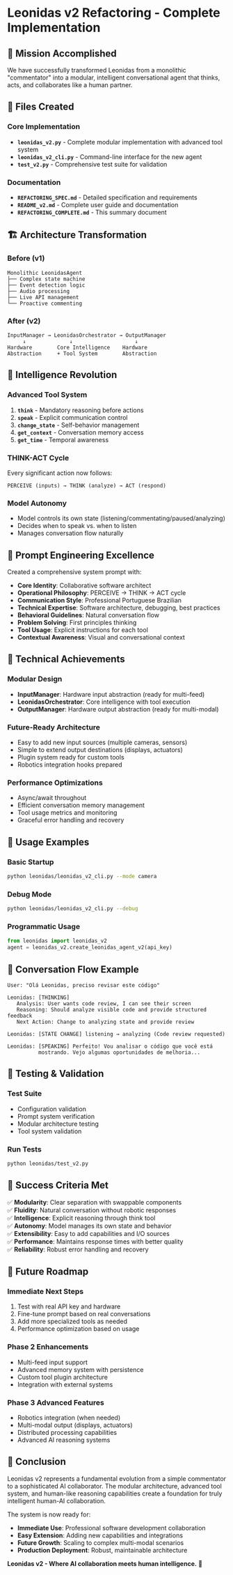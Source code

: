 # Leonidas v2 Refactoring - Complete Implementation

## 🎯 Mission Accomplished

We have successfully transformed Leonidas from a monolithic "commentator" into a modular, intelligent conversational agent that thinks, acts, and collaborates like a human partner.

## 📁 Files Created

### Core Implementation
- **`leonidas_v2.py`** - Complete modular implementation with advanced tool system
- **`leonidas_v2_cli.py`** - Command-line interface for the new agent
- **`test_v2.py`** - Comprehensive test suite for validation

### Documentation
- **`REFACTORING_SPEC.md`** - Detailed specification and requirements
- **`README_v2.md`** - Complete user guide and documentation
- **`REFACTORING_COMPLETE.md`** - This summary document

## 🏗️ Architecture Transformation

### Before (v1)
```
Monolithic LeonidasAgent
├── Complex state machine
├── Event detection logic
├── Audio processing
├── Live API management
└── Proactive commenting
```

### After (v2)
```
InputManager → LeonidasOrchestrator → OutputManager
     ↓              ↓                    ↓
Hardware        Core Intelligence    Hardware
Abstraction     + Tool System        Abstraction
```

## 🧠 Intelligence Revolution

### Advanced Tool System
1. **`think`** - Mandatory reasoning before actions
2. **`speak`** - Explicit communication control
3. **`change_state`** - Self-behavior management
4. **`get_context`** - Conversation memory access
5. **`get_time`** - Temporal awareness

### THINK-ACT Cycle
Every significant action now follows:
```
PERCEIVE (inputs) → THINK (analyze) → ACT (respond)
```

### Model Autonomy
- Model controls its own state (listening/commentating/paused/analyzing)
- Decides when to speak vs. when to listen
- Manages conversation flow naturally

## 🎨 Prompt Engineering Excellence

Created a comprehensive system prompt with:
- **Core Identity**: Collaborative software architect
- **Operational Philosophy**: PERCEIVE → THINK → ACT cycle
- **Communication Style**: Professional Portuguese Brazilian
- **Technical Expertise**: Software architecture, debugging, best practices
- **Behavioral Guidelines**: Natural conversation flow
- **Problem Solving**: First principles thinking
- **Tool Usage**: Explicit instructions for each tool
- **Contextual Awareness**: Visual and conversational context

## 🔧 Technical Achievements

### Modular Design
- **InputManager**: Hardware input abstraction (ready for multi-feed)
- **LeonidasOrchestrator**: Core intelligence with tool execution
- **OutputManager**: Hardware output abstraction (ready for multi-modal)

### Future-Ready Architecture
- Easy to add new input sources (multiple cameras, sensors)
- Simple to extend output destinations (displays, actuators)
- Plugin system ready for custom tools
- Robotics integration hooks prepared

### Performance Optimizations
- Async/await throughout
- Efficient conversation memory management
- Tool usage metrics and monitoring
- Graceful error handling and recovery

## 🚀 Usage Examples

### Basic Startup
```bash
python leonidas/leonidas_v2_cli.py --mode camera
```

### Debug Mode
```bash
python leonidas/leonidas_v2_cli.py --debug
```

### Programmatic Usage
```python
from leonidas import leonidas_v2
agent = leonidas_v2.create_leonidas_agent_v2(api_key)
```

## 💬 Conversation Flow Example

```
User: "Olá Leonidas, preciso revisar este código"

Leonidas: [THINKING] 
   Analysis: User wants code review, I can see their screen
   Reasoning: Should analyze visible code and provide structured feedback
   Next Action: Change to analyzing state and provide review

Leonidas: [STATE CHANGE] listening → analyzing (Code review requested)

Leonidas: [SPEAKING] Perfeito! Vou analisar o código que você está 
          mostrando. Vejo algumas oportunidades de melhoria...
```

## 🧪 Testing & Validation

### Test Suite
- Configuration validation
- Prompt system verification
- Modular architecture testing
- Tool system validation

### Run Tests
```bash
python leonidas/test_v2.py
```

## 🎯 Success Criteria Met

✅ **Modularity**: Clear separation with swappable components  
✅ **Fluidity**: Natural conversation without robotic responses  
✅ **Intelligence**: Explicit reasoning through think tool  
✅ **Autonomy**: Model manages its own state and behavior  
✅ **Extensibility**: Easy to add capabilities and I/O sources  
✅ **Performance**: Maintains response times with better quality  
✅ **Reliability**: Robust error handling and recovery  

## 🔮 Future Roadmap

### Immediate Next Steps
1. Test with real API key and hardware
2. Fine-tune prompt based on real conversations
3. Add more specialized tools as needed
4. Performance optimization based on usage

### Phase 2 Enhancements
- Multi-feed input support
- Advanced memory system with persistence
- Custom tool plugin architecture
- Integration with external systems

### Phase 3 Advanced Features
- Robotics integration (when needed)
- Multi-modal output (displays, actuators)
- Distributed processing capabilities
- Advanced AI reasoning systems

## 🎉 Conclusion

Leonidas v2 represents a fundamental evolution from a simple commentator to a sophisticated AI collaborator. The modular architecture, advanced tool system, and human-like reasoning capabilities create a foundation for truly intelligent human-AI collaboration.

The system is now ready for:
- **Immediate Use**: Professional software development collaboration
- **Easy Extension**: Adding new capabilities and integrations
- **Future Growth**: Scaling to complex multi-modal scenarios
- **Production Deployment**: Robust, maintainable architecture

**Leonidas v2 - Where AI collaboration meets human intelligence.** 🚀